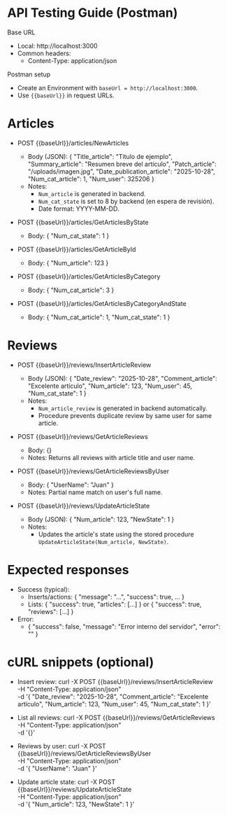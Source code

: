 # API Testing Guide (Postman)

Base URL
- Local: http://localhost:3000
- Common headers:
  - Content-Type: application/json

Postman setup
- Create an Environment with `baseUrl = http://localhost:3000`.
- Use `{{baseUrl}}` in request URLs.

# Articles

- POST {{baseUrl}}/articles/NewArticles
  - Body (JSON):
    {
      "Title_article": "Título de ejemplo",
      "Summary_article": "Resumen breve del artículo",
      "Patch_article": "/uploads/imagen.jpg",
      "Date_publication_article": "2025-10-28",
      "Num_cat_article": 1,
      "Num_user": 325206
    }
  - Notes:
    - `Num_article` is generated in backend.
    - `Num_cat_state` is set to 8 by backend (en espera de revisión).
    - Date format: YYYY-MM-DD.

- POST {{baseUrl}}/articles/GetArticlesByState
  - Body:
    { "Num_cat_state": 1 }

- POST {{baseUrl}}/articles/GetArticleById
  - Body:
    { "Num_article": 123 }

- POST {{baseUrl}}/articles/GetArticlesByCategory
  - Body:
    { "Num_cat_article": 3 }

- POST {{baseUrl}}/articles/GetArticlesByCategoryAndState
  - Body:
    { "Num_cat_article": 1, "Num_cat_state": 1 }

# Reviews

- POST {{baseUrl}}/reviews/InsertArticleReview
  - Body (JSON):
    {
      "Date_review": "2025-10-28",
      "Comment_article": "Excelente artículo",
      "Num_article": 123,
      "Num_user": 45,
      "Num_cat_state": 1
    }
  - Notes:
    - `Num_article_review` is generated in backend automatically.
    - Procedure prevents duplicate review by same user for same article.

- POST {{baseUrl}}/reviews/GetArticleReviews
  - Body: {}
  - Notes: Returns all reviews with article title and user name.

- POST {{baseUrl}}/reviews/GetArticleReviewsByUser
  - Body:
    { "UserName": "Juan" }
  - Notes: Partial name match on user's full name.

- POST {{baseUrl}}/reviews/UpdateArticleState
  - Body (JSON):
    {
      "Num_article": 123,
      "NewState": 1
    }
  - Notes:
    - Updates the article's state using the stored procedure `UpdateArticleState(Num_article, NewState)`.

# Expected responses
- Success (typical):
  - Inserts/actions: { "message": "...", "success": true, ... }
  - Lists: { "success": true, "articles": [...] } or { "success": true, "reviews": [...] }
- Error:
  - { "success": false, "message": "Error interno del servidor", "error": "<detalle>" }

# cURL snippets (optional)
- Insert review:
  curl -X POST {{baseUrl}}/reviews/InsertArticleReview \
    -H "Content-Type: application/json" \
    -d '{
      "Date_review": "2025-10-28",
      "Comment_article": "Excelente artículo",
      "Num_article": 123,
      "Num_user": 45,
      "Num_cat_state": 1
    }'

- List all reviews:
  curl -X POST {{baseUrl}}/reviews/GetArticleReviews \
    -H "Content-Type: application/json" \
    -d '{}'

- Reviews by user:
  curl -X POST {{baseUrl}}/reviews/GetArticleReviewsByUser \
    -H "Content-Type: application/json" \
    -d '{ "UserName": "Juan" }'

- Update article state:
  curl -X POST {{baseUrl}}/reviews/UpdateArticleState \
    -H "Content-Type: application/json" \
    -d '{
      "Num_article": 123,
      "NewState": 1
    }'

